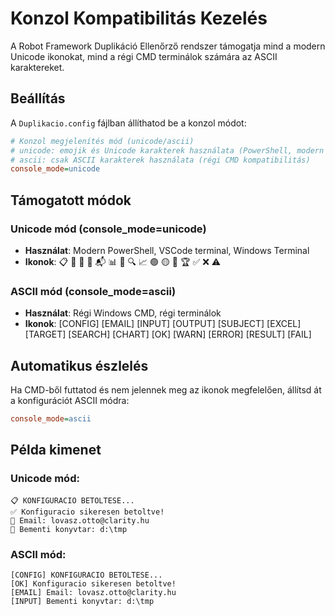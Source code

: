 # Konzol Kompatibilitás Kezelés

A Robot Framework Duplikáció Ellenőrző rendszer támogatja mind a modern Unicode ikonokat, mind a régi CMD terminálok számára az ASCII karaktereket.

## Beállítás

A `Duplikacio.config` fájlban állíthatod be a konzol módot:

```ini
# Konzol megjelenítés mód (unicode/ascii)
# unicode: emojik és Unicode karakterek használata (PowerShell, modern terminálok)
# ascii: csak ASCII karakterek használata (régi CMD kompatibilitás)
console_mode=unicode
```

## Támogatott módok

### Unicode mód (console_mode=unicode)
- **Használat**: Modern PowerShell, VSCode terminal, Windows Terminal
- **Ikonok**: 📋 📧 📂 📁 📬 📊 🎯 🔍 📈 🟢 🟡 🔴 🏆 ✅ ❌ ⚠️

### ASCII mód (console_mode=ascii)  
- **Használat**: Régi Windows CMD, régi terminálok
- **Ikonok**: [CONFIG] [EMAIL] [INPUT] [OUTPUT] [SUBJECT] [EXCEL] [TARGET] [SEARCH] [CHART] [OK] [WARN] [ERROR] [RESULT] [FAIL]

## Automatikus észlelés

Ha CMD-ből futtatod és nem jelennek meg az ikonok megfelelően, állítsd át a konfigurációt ASCII módra:

```ini
console_mode=ascii
```

## Példa kimenet

### Unicode mód:
```
📋 KONFIGURACIO BETOLTESE...
✅ Konfiguracio sikeresen betoltve!
📧 Email: lovasz.otto@clarity.hu
📂 Bementi konyvtar: d:\tmp
```

### ASCII mód:
```
[CONFIG] KONFIGURACIO BETOLTESE...
[OK] Konfiguracio sikeresen betoltve!
[EMAIL] Email: lovasz.otto@clarity.hu
[INPUT] Bementi konyvtar: d:\tmp
```
